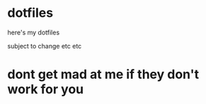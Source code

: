 # dotfiles
here's my dotfiles

subject to change etc etc
# dont get mad at me if they don't work for you
